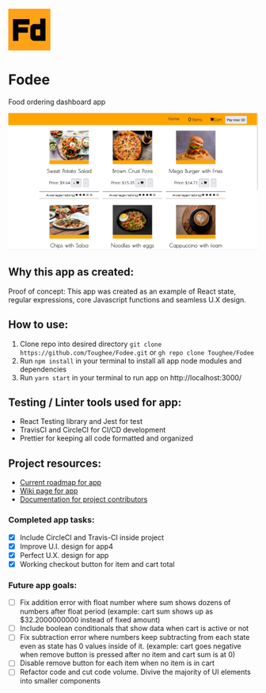 ![App logo](./public/img/fodee_logo.png)

# Fodee

Food ordering dashboard app

![Splash page](./public/img/fodee_splashpage.png)

## Why this app as created:

Proof of concept: This app was created as an example of React state, regular expressions, core Javascript functions and seamless U.X design.

## How to use:

1. Clone repo into desired directory `git clone https://github.com/Toughee/Fodee.git` or `gh repo clone Toughee/Fodee`
2. Run `npm install` in your terminal to install all app node modules and dependencies
3. Run `yarn start` in your terminal to run app on http://localhost:3000/

## Testing / Linter tools used for app:

-   React Testing library and Jest for test
-   TravisCI and CircleCI for CI/CD development
-   Prettier for keeping all code formatted and organized

## Project resources:

-   [Current roadmap for app](https://github.com/Toughee/Fodee/projects/1)
-   [Wiki page for app](https://github.com/Toughee/Fodee/wiki)
-   [Documentation for project contributors](https://github.com/Toughee/Fodee/tree/main/docs)

### Completed app tasks:

-   [x] Include CircleCI and Travis-CI inside project
-   [x] Improve U.I. design for app4
-   [x] Perfect U.X. design for app
-   [x] Working checkout button for item and cart total

### Future app goals:

-   [ ] Fix addition error with float number where sum shows dozens of numbers after float period (example: cart sum shows up as $32.2000000000 instead of fixed amount)
-   [ ] Include boolean conditionals that show data when cart is active or not
-   [ ] Fix subtraction error where numbers keep subtracting from each state even as state has 0 values inside of it. (example: cart goes negative when remove button is pressed after no item and cart sum is at 0)
-   [ ] Disable remove button for each item when no item is in cart
-   [ ] Refactor code and cut code volume. Divive the majority of UI elements into smaller components
